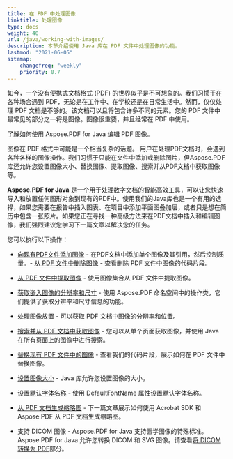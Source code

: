 ```yaml
---
title: 在 PDF 中处理图像
linktitle: 处理图像
type: docs
weight: 40
url: /java/working-with-images/
description: 本节介绍使用 Java 库在 PDF 文件中处理图像的功能。
lastmod: "2021-06-05"
sitemap:
    changefreq: "weekly"
    priority: 0.7
---
```


如今，一个没有便携式文档格式 (PDF) 的世界似乎是不可想象的。我们习惯于在各种场合遇到 PDF，无论是在工作中、在学校还是在日常生活中。然而，仅仅处理 PDF 文档是不够的。该文档可以且将包含许多不同的元素。您的 PDF 文件中最常见的部分之一将是图像。图像很重要，并且经常在 PDF 中使用。

了解如何使用 Aspose.PDF for Java 编辑 PDF 图像。

图像在 PDF 格式中可能是一个相当复杂的话题。
 用户在处理PDF文档时，会遇到各种各样的图像操作。我们习惯于只能在文件中添加或删除图片，但Aspose.PDF库还允许您设置图像大小、替换图像、提取图像、搜索并从PDF文档中获取图像等。

**Aspose.PDF for Java** 是一个用于处理数字文档的智能高效工具，可以让您快速导入和放置任何图形对象到现有的PDF中。使用我们的Java库也是一个有用的选择，如果您需要在报告中插入图表、在项目中添加平面图叠加层，或者只是想在简历中包含一张照片。如果您正在寻找一种高级方法来在PDF文档中插入和编辑图像，我们强烈建议您学习下一篇文章以解决您的任务。

您可以执行以下操作：

- [向现有PDF文件添加图像](/pdf/java/add-image-to-existing-pdf-file/) - 在PDF文档中添加单个图像及其引用，然后控制质量。- [从 PDF 文件中删除图像](/pdf/java/delete-images-from-pdf-file/) - 查看删除 PDF 文件中图像的代码片段。
- [从 PDF 文件中提取图像](/pdf/java/extract-images-from-pdf-file/) - 使用图像集合从 PDF 文件中提取图像。
- [获取嵌入图像的分辨率和尺寸](/pdf/java/get-resolution-and-dimensions-of-embedded-images/) - 使用 Aspose.PDF 命名空间中的操作类，它们提供了获取分辨率和尺寸信息的功能。
- [处理图像放置](/pdf/java/working-with-image-placement/) - 可以获取 PDF 文档中图像的分辨率和位置。
- [搜索并从 PDF 文档中获取图像](/pdf/java/search-and-get-images-from-pdf-document/) - 您可以从单个页面获取图像，并使用 Java 在所有页面上的图像中进行搜索。
- [替换现有 PDF 文件中的图像](/pdf/java/replace-image-in-existing-pdf-file/) - 查看我们的代码片段，展示如何在 PDF 文件中替换图像。

- [设置图像大小](/pdf/java/set-image-size/) - Java 库允许您设置图像的大小。
- [设置默认字体名称](/pdf/java/set-default-font-name/) - 使用 DefaultFontName 属性设置默认字体名称。
- [从 PDF 文档生成缩略图](/pdf/java/generate-thumbnail-images-from-pdf-documents/) - 下一篇文章展示如何使用 Acrobat SDK 和 Aspose.PDF 从 PDF 文档生成缩略图。
- 支持 DICOM 图像 - Aspose.PDF for Java 支持医学图像的特殊标准。Aspose.PDF for Java 允许您转换 DICOM 和 SVG 图像。请查看[将 DICOM 转换为 PDF](/pdf/java/convert-dicom-to-pdf/)部分。